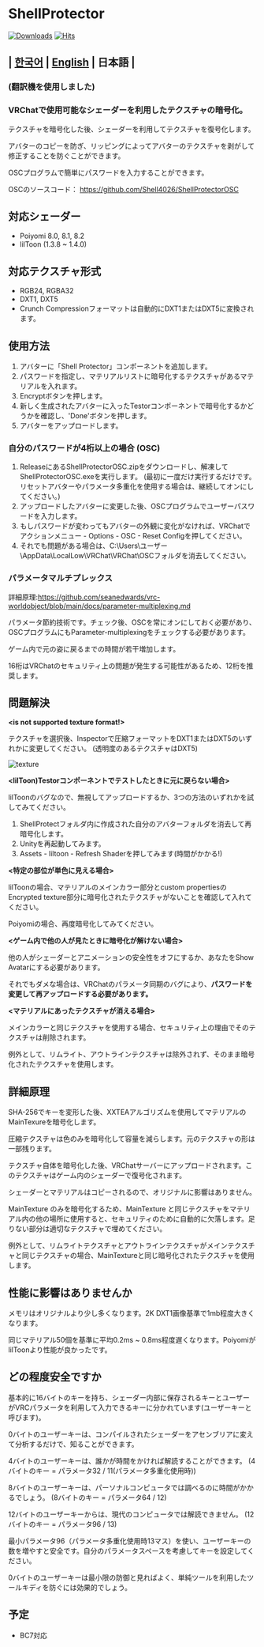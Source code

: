 # ShellProtector

[![Downloads](https://img.shields.io/github/downloads/Shell4026/ShellProtector/total?color=6451f1)](https://github.com/Shell4026/ShellProtector/releases/latest)
[![Hits](https://hits.seeyoufarm.com/api/count/incr/badge.svg?url=https%3A%2F%2Fgithub.com%2FShell4026%2FShellProtector&count_bg=%2379C83D&title_bg=%23555555&icon=&icon_color=%23E7E7E7&title=hits&edge_flat=false)](https://hits.seeyoufarm.com)

## | [한국어](./README.md) | [English](./README.ENG.md) | 日本語 |

### (翻訳機を使用しました)

### **VRChatで使用可能なシェーダーを利用したテクスチャの暗号化**。

テクスチャを暗号化した後、シェーダーを利用してテクスチャを復号化します。

アバターのコピーを防ぎ、リッピングによってアバターのテクスチャを剥がして修正することを防ぐことができます。

OSCプログラムで簡単にパスワードを入力することができます。

OSCのソースコード： https://github.com/Shell4026/ShellProtectorOSC

## 対応シェーダー
- Poiyomi 8.0, 8.1, 8.2
- lilToon (1.3.8 ~ 1.4.0)

## 対応テクスチャ形式
- RGB24, RGBA32
- DXT1, DXT5
- Crunch Compressionフォーマットは自動的にDXT1またはDXT5に変換されます。

## 使用方法
1. アバターに「Shell Protector」コンポーネントを追加します。
2. パスワードを指定し、マテリアルリストに暗号化するテクスチャがあるマテリアルを入れます。
3. Encryptボタンを押します。
4. 新しく生成されたアバターに入ったTestorコンポーネントで暗号化するかどうかを確認し、'Done'ボタンを押します。
5. アバターをアップロードします。

### 自分のパスワードが4桁以上の場合 (OSC)
1. ReleaseにあるShellProtectorOSC.zipをダウンロードし、解凍してShellProtectorOSC.exeを実行します。 (最初に一度だけ実行するだけです。リセットアバターやパラメータ多重化を使用する場合は、継続してオンにしてください。)
2. アップロードしたアバターに変更した後、OSCプログラムでユーザーパスワードを入力します。
3. もしパスワードが変わってもアバターの外観に変化がなければ、VRChatでアクションメニュー - Options - OSC - Reset Configを押してください。
4. それでも問題がある場合は、C:\Users\ユーザー\AppData\LocalLow\VRChat\VRChat\OSCフォルダを消去してください。

### パラメータマルチプレックス
詳細原理:https://github.com/seanedwards/vrc-worldobject/blob/main/docs/parameter-multiplexing.md

パラメータ節約技術です。チェック後、OSCを常にオンにしておく必要があり、OSCプログラムにもParameter-multiplexingをチェックする必要があります。

ゲーム内で元の姿に戻るまでの時間が若干増加します。

16桁はVRChatのセキュリティ上の問題が発生する可能性があるため、12桁を推奨します。

## 問題解決
**<is not supported texture format!>**

テクスチャを選択後、Inspectorで圧縮フォーマットをDXT1またはDXT5のいずれかに変更してください。 (透明度のあるテクスチャはDXT5)

![texture](https://github.com/Shell4026/ShellProtector/assets/104874910/872f9d15-7b89-4381-b940-00514bd60638)

**<lilToon)Testorコンポーネントでテストしたときに元に戻らない場合>**

lilToonのバグなので、無視してアップロードするか、3つの方法のいずれかを試してみてください。

1. ShellProtectフォルダ内に作成された自分のアバターフォルダを消去して再暗号化します。
2. Unityを再起動してみます。
3. Assets - liltoon - Refresh Shaderを押してみます(時間がかかる!)

**<特定の部位が単色に見える場合>**

lilToonの場合、マテリアルのメインカラー部分とcustom propertiesのEncrypted texture部分に暗号化されたテクスチャがないことを確認して入れてください。

Poiyomiの場合、再度暗号化してみてください。

**<ゲーム内で他の人が見たときに暗号化が解けない場合>**

他の人がシェーダーとアニメーションの安全性をオフにするか、あなたをShow Avatarにする必要があります。

それでもダメな場合は、VRChatのパラメータ同期のバグにより、**パスワードを変更して再アップロードする必要があります。**

**<マテリアルにあったテクスチャが消える場合>**

メインカラーと同じテクスチャを使用する場合、セキュリティ上の理由でそのテクスチャは削除されます。

例外として、リムライト、アウトラインテクスチャは除外されず、そのまま暗号化されたテクスチャを使用します。

## 詳細原理
SHA-256でキーを変形した後、XXTEAアルゴリズムを使用してマテリアルのMainTexureを暗号化します。

圧縮テクスチャは色のみを暗号化して容量を減らします。元のテクスチャの形は一部残ります。

テクスチャ自体を暗号化した後、VRChatサーバーにアップロードされます。このテクスチャはゲーム内のシェーダーで復号化されます。

シェーダーとマテリアルはコピーされるので、オリジナルに影響はありません。

MainTexture のみを暗号化するため、MainTexture と同じテクスチャをマテリアル内の他の場所に使用すると、セキュリティのために自動的に欠落します。足りない部分は適切なテクスチャで埋めてください。

例外として、リムライトテクスチャとアウトラインテクスチャがメインテクスチャと同じテクスチャの場合、MainTextureと同じ暗号化されたテクスチャを使用します。

## 性能に影響はありませんか
メモリはオリジナルより少し多くなります。2K DXT1画像基準で1mb程度大きくなります。

同じマテリアル50個を基準に平均0.2ms ~ 0.8ms程度遅くなります。PoiyomiがlilToonより性能が良かったです。

## どの程度安全ですか
基本的に16バイトのキーを持ち、シェーダー内部に保存されるキーとユーザーがVRCパラメータを利用して入力できるキーに分かれています(ユーザーキーと呼びます)。

0バイトのユーザーキーは、コンパイルされたシェーダーをアセンブリアに変えて分析するだけで、知ることができます。

4バイトのユーザーキーは、誰かが時間をかければ解読することができます。 (4バイトのキー = パラメータ32 / 11(パラメータ多重化使用時))

8バイトのユーザーキーは、パーソナルコンピュータでは調べるのに時間がかかるでしょう。 (8バイトのキー = パラメータ64 / 12)

12バイトのユーザーキーからは、現代のコンピュータでは解読できません。 (12バイトのキー = パラメータ96 / 13)

最小パラメータ96（パラメータ多重化使用時13マス）を使い、ユーザーキーの数を増やすと安全です。自分のパラメータスペースを考慮してキーを設定してください。

0バイトのユーザーキーは最小限の防御と見ればよく、単純ツールを利用したツールキディを防ぐには効果的でしょう。
 
## 予定
- BC7対応

